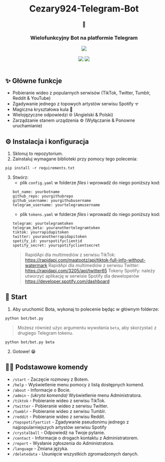 <div align="center">
   <h1>Cezary924-Telegram-Bot</h1>
   <h3>🤖</h3>
   <h3>Wielofunkcyjny Bot na platformie Telegram</h3>
   <a href="https://t.me/Cezary924Bot" target="__blank"><img src="https://img.shields.io/badge/Telegram-Bot-blue.svg?logo=telegram"></a><br/><br/>
   <a href="https://github.com/Cezary924/Cezary924-Telegram-Bot/blob/master/README.md" target="__blank"><img src="https://img.shields.io/badge/lang-en-blue.svg"></a>
   <a href="https://github.com/Cezary924/Cezary924-Telegram-Bot/blob/master/README.pl-pl.md" target="__blank"><img src="https://img.shields.io/badge/lang-pl-red.svg"></a>
</div><br/>

## ✨ Główne funkcje
- Pobieranie wideo z popularnych serwisów (TikTok, Twitter, Tumblr, Reddit & YouTube)
- Zgadywanie jednego z topowych artystów serwisu Spotify ᯤ
- Magiczna kryształowa kula 🔮
- Wielojęzyczne odpowiedzi 🌐 (Angielski & Polski)
- Zarządzanie stanem urządzenia ⚙️ (Wyłączanie & Ponowne uruchamianie) 

## ⚙️ Instalacja i konfiguracja
1. Sklonuj to repozytorium.
2. Zainstaluj wymagane biblioteki przy pomocy tego polecenia:
```
pip install -r requirements.txt
```
3. Stwórz:
   - plik ```config.yaml``` w folderze *files* i wprowadź do niego poniższy kod:
   ```
   bot_name: yourbotname
   github_repo: yourgithubrepo
   github_username: yourgithubusername
   telegram_username: yourtelegramusername
   ```
   - plik ```tokens.yaml``` w folderze *files* i wprowadź do niego poniższy kod:
   ```
   telegram: yourtelegramtoken
   telegram_beta: youranothertelegramtoken
   tiktok: yourrapidapitoken
   twitter: youranotherrapidapitoken
   spotify_id: yourspotifyclientid
   spotify_secret: yourspotifyclientsecret
   ```
   > RapidApi dla multimediów z serwisu TikTok: https://rapidapi.com/maatootz/api/tiktok-full-info-without-watermark
   > RapidApi dla multimediów z serwisu Twitter: https://rapidapi.com/3205/api/twitter65
   > Tokeny Spotify: należy utworzyć aplikację w serwisie Spotify dla deweloperów https://developer.spotify.com/dashboard

## 🚀 Start
1. Aby uruchomić Bota, wykonaj to polecenie będąc w głównym folderze:
```
python bot/bot.py
```
> Możesz również użyc argumentu wywołania ```beta```, aby skorzystać z drugiego Telegram tokenu.
```
python bot/bot.py beta
```
2. Gotowe! 😁

## 🧑‍💻 Podstawowe komendy
- ```/start``` - Zaczęcie rozmowy z Botem.
- ```/help``` - Wyświetlenie menu pomocy z listą dostępnych komend.
- ```/about``` - Informacje o Bocie.
- ```/admin``` - _(ukryta komenda)_ Wyświetlenie menu Administratora.
- ```/tiktok``` - Pobieranie wideo z serwisu TikTok.
- ```/twitter``` - Pobieranie wideo z serwisu Twitter.
- ```/tumblr``` - Pobieranie wideo z serwisu Tumblr.
- ```/reddit``` - Pobieranie wideo z serwisu Reddit.
- ```/topspotifyartist``` - Zgadywanie pseudonimu jednego z najpopularniejszych artystów serwisu Spotify
- ```/crystalball``` - Odpowiedź na Twoje pytanie.
- ```/contact``` - Informacje o drogach kontaktu z Administratorem.
- ```/report``` - Wysłanie zgłoszenia do Administratora.
- ```/language``` - Zmiana języka.
- ```/deletedata``` - Usunięcie wszystkich zgromadzonych danych.

